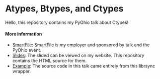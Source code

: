# Atypes, Btypes, and Ctypes

Hello, this repository contains my PyOhio talk about Ctypes!

#### More information
- [SmartFile](https://www.smartfile.com/): SmartFile is my employer and sponsored by talk and the PyOhio event.
- [Slides](http://ben.timby.com/abc/): The slided can be viewed on my website. This repository contains the HTML source for them.
- [Example](https://www.github.com/smartfile/python-librsync/): The source code in this talk came entirely from this librsync wrapper.
